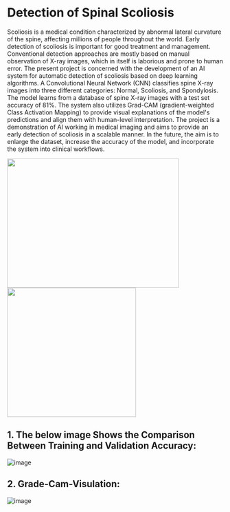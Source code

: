 # Detection of Spinal Scoliosis
Scoliosis is a medical condition characterized by abnormal lateral curvature of the spine, affecting millions of people throughout the world. Early detection of scoliosis is important for good treatment and management. Conventional detection approaches are mostly based on manual observation of X-ray images, which in itself is laborious and prone to human error. The present project is concerned with the development of an AI system for automatic detection of scoliosis based on deep learning algorithms. 
A Convolutional Neural Network (CNN) classifies spine X-ray images into three different categories: Normal, Scoliosis, and Spondylosis. The model learns from a database of spine X-ray images with a test set accuracy of 81%. The system also utilizes Grad-CAM (gradient-weighted Class Activation Mapping) to provide visual explanations of the model's predictions and align them with human-level interpretation.
The project is a demonstration of AI working in medical imaging and aims to provide an early detection of scoliosis in a scalable manner. In the future, the aim is to enlarge the dataset, increase the accuracy of the model, and incorporate the system into clinical workflows.

<img src="https://github.com/user-attachments/assets/ce7006e8-630e-46ae-9c3c-8ee379a98330" height="300" width="400"/>
<img src="https://github.com/user-attachments/assets/d262f5c4-daa9-471f-acfa-1a6ac75b90e4" height="300"/>
    
## 1. The below image Shows the Comparison Between Training and Validation Accuracy:
![image](https://github.com/user-attachments/assets/4bb034ea-34d9-4ba5-99f9-b1f5edd17395)
## 2. Grade-Cam-Visulation:
![image](https://github.com/user-attachments/assets/f588f5ef-7752-4577-b85e-72b9e89b9368)

